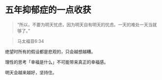 # 五年抑郁症的一点收获

> “所以，不要为明天忧虑，因为明天自有明天的忧虑。一天的难处一天当就够了。”

> 马太福音6:34




绝望时所有的假设都是悲观的，只会越想越糟。

理性的思考「幸福是什么」不可能带来真正的幸福感。

明天会越来越好，坚持住。

